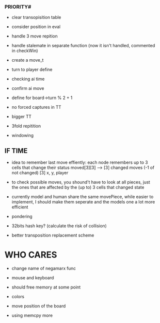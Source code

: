### PRIORITY# ##
- clear transopisition table

- consider position in eval

- handle 3 move repition

- handle stalemate in separate function (now it isn't handled, commented in checkWin)

- create a move_t

- turn to player define

- checking ai time

- confirm ai move

- define for board->turn % 2 + 1

- no forced captures in TT
- bigger TT

- 3fold repitition

- windowing

## IF TIME ##
- idea to remember last move effiently: each node remembers up to 3 cells that change their status 
    moved[3][3] --> [3] changed moves (-1 of not changed)
                    [3] x, y, player
- to check possible moves, you shound't have to look at all pieces, just the ones that are affected by the (up to) 3 cells that changed state

- currently model and human share the same movePiece, while easier to implement, I should make them seperate and the models one a lot more efficient

- pondering

- 32bits hash key? (calculate the risk of collision)

- better transposition replacement scheme

# WHO CARES #
- change name of negamarx func

- mouse and keyboard

- should free memory at some point

- colors

- move position of the board

- using memcpy more